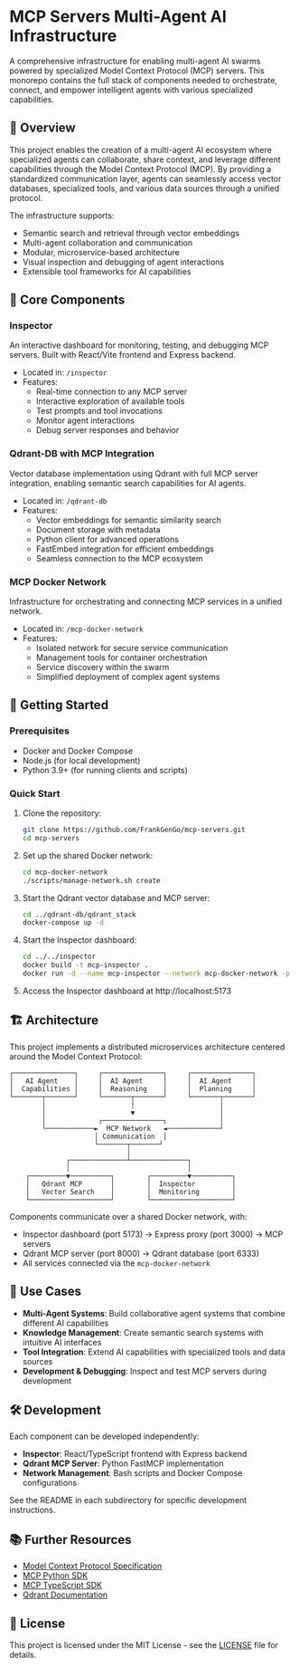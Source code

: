 # MCP Servers Multi-Agent AI Infrastructure

A comprehensive infrastructure for enabling multi-agent AI swarms powered by specialized Model Context Protocol (MCP) servers. This monorepo contains the full stack of components needed to orchestrate, connect, and empower intelligent agents with various specialized capabilities.

## 🌟 Overview

This project enables the creation of a multi-agent AI ecosystem where specialized agents can collaborate, share context, and leverage different capabilities through the Model Context Protocol (MCP). By providing a standardized communication layer, agents can seamlessly access vector databases, specialized tools, and various data sources through a unified protocol.

The infrastructure supports:
- Semantic search and retrieval through vector embeddings
- Multi-agent collaboration and communication
- Modular, microservice-based architecture
- Visual inspection and debugging of agent interactions
- Extensible tool frameworks for AI capabilities

## 🧩 Core Components

### Inspector
An interactive dashboard for monitoring, testing, and debugging MCP servers. Built with React/Vite frontend and Express backend.

- Located in: `/inspector`
- Features:
  - Real-time connection to any MCP server
  - Interactive exploration of available tools
  - Test prompts and tool invocations
  - Monitor agent interactions
  - Debug server responses and behavior

### Qdrant-DB with MCP Integration
Vector database implementation using Qdrant with full MCP server integration, enabling semantic search capabilities for AI agents.

- Located in: `/qdrant-db`
- Features:
  - Vector embeddings for semantic similarity search
  - Document storage with metadata
  - Python client for advanced operations
  - FastEmbed integration for efficient embeddings
  - Seamless connection to the MCP ecosystem

### MCP Docker Network
Infrastructure for orchestrating and connecting MCP services in a unified network.

- Located in: `/mcp-docker-network`
- Features:
  - Isolated network for secure service communication
  - Management tools for container orchestration
  - Service discovery within the swarm
  - Simplified deployment of complex agent systems

## 🚀 Getting Started

### Prerequisites
- Docker and Docker Compose
- Node.js (for local development)
- Python 3.9+ (for running clients and scripts)

### Quick Start

1. Clone the repository:
   ```bash
   git clone https://github.com/FrankGenGo/mcp-servers.git
   cd mcp-servers
   ```

2. Set up the shared Docker network:
   ```bash
   cd mcp-docker-network
   ./scripts/manage-network.sh create
   ```

3. Start the Qdrant vector database and MCP server:
   ```bash
   cd ../qdrant-db/qdrant_stack
   docker-compose up -d
   ```

4. Start the Inspector dashboard:
   ```bash
   cd ../../inspector
   docker build -t mcp-inspector .
   docker run -d --name mcp-inspector --network mcp-docker-network -p 5173:5173 -p 3000:3000 mcp-inspector
   ```

5. Access the Inspector dashboard at http://localhost:5173

## 🏗️ Architecture

This project implements a distributed microservices architecture centered around the Model Context Protocol:

```
┌───────────────┐     ┌───────────────┐     ┌───────────────┐
│   AI Agent    │     │  AI Agent     │     │  AI Agent     │
│  Capabilities │     │  Reasoning    │     │  Planning     │
└───────┬───────┘     └───────┬───────┘     └───────┬───────┘
        │                     │                     │
        │                     ▼                     │
        │             ┌───────────────┐             │
        └────────────►  MCP Network   ◄─────────────┘
                     │ Communication  │
                     └───────┬───────┘
                             │
              ┌──────────────┴──────────────┐
              │                             │
    ┌─────────▼──────────┐        ┌─────────▼──────────┐
    │   Qdrant MCP       │        │  Inspector         │
    │   Vector Search    │        │  Monitoring        │
    └────────────────────┘        └────────────────────┘
```

Components communicate over a shared Docker network, with:
- Inspector dashboard (port 5173) → Express proxy (port 3000) → MCP servers
- Qdrant MCP server (port 8000) → Qdrant database (port 6333)
- All services connected via the `mcp-docker-network`

## 🧠 Use Cases

- **Multi-Agent Systems**: Build collaborative agent systems that combine different AI capabilities
- **Knowledge Management**: Create semantic search systems with intuitive AI interfaces
- **Tool Integration**: Extend AI capabilities with specialized tools and data sources
- **Development & Debugging**: Inspect and test MCP servers during development

## 🛠️ Development

Each component can be developed independently:

- **Inspector**: React/TypeScript frontend with Express backend
- **Qdrant MCP Server**: Python FastMCP implementation
- **Network Management**: Bash scripts and Docker Compose configurations

See the README in each subdirectory for specific development instructions.

## 📚 Further Resources

- [Model Context Protocol Specification](https://modelcontextprotocol.io)
- [MCP Python SDK](https://github.com/modelcontextprotocol/python-sdk)
- [MCP TypeScript SDK](https://github.com/modelcontextprotocol/typescript-sdk)
- [Qdrant Documentation](https://qdrant.tech/documentation/)

## 📄 License

This project is licensed under the MIT License - see the [LICENSE](LICENSE) file for details.